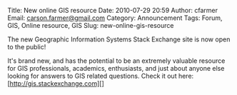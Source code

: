 Title: New online GIS resource
Date: 2010-07-29 20:59
Author: cfarmer
Email: carson.farmer@gmail.com
Category: Announcement
Tags: Forum, GIS, Online resource, GIS
Slug: new-online-gis-resource

The new Geographic Information Systems Stack Exchange site is now open
to the public!

It's brand new, and has the potential to be an extremely valuable
resource for GIS professionals, academics, enthusiasts, and just about
anyone else looking for answers to GIS related questions.
Check it out here: [http://gis.stackexchange.com][]

[http://gis.stackexchange.com]: http://gis.stackexchange.com

